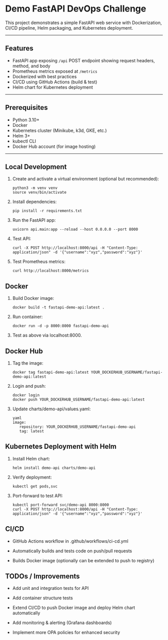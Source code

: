 # Demo FastAPI DevOps Challenge

This project demonstrates a simple FastAPI web service with Dockerization, CI/CD pipeline, Helm packaging, and Kubernetes deployment.

---

## Features

- FastAPI app exposing `/api` POST endpoint showing request headers, method, and body  
- Prometheus metrics exposed at `/metrics`  
- Dockerized with best practices  
- CI/CD using GitHub Actions (build & test)  
- Helm chart for Kubernetes deployment  

---

## Prerequisites

- Python 3.10+  
- Docker  
- Kubernetes cluster (Minikube, k3d, GKE, etc.)  
- Helm 3+  
- kubectl CLI  
- Docker Hub account (for image hosting)  

---

## Local Development

1. Create and activate a virtual environment (optional but recommended):

   ```
   python3 -m venv venv
   source venv/bin/activate

2. Install dependencies:
   ```
   pip install -r requirements.txt

3. Run the FastAPI app:
   ```
   uvicorn api.main:app --reload --host 0.0.0.0 --port 8000
   
4. Test API:
   ```   
   curl -X POST http://localhost:8000/api -H "Content-Type: application/json" -d '{"username":"xyz","password":"xyz"}'
   
5. Test Prometheus metrics:
   ```
   curl http://localhost:8000/metrics

## Docker
1. Build Docker image:
   ```
   docker build -t fastapi-demo-api:latest .
   
2. Run container:
   ```
   docker run -d -p 8000:8000 fastapi-demo-api
   
3. Test as above via localhost:8000.

   
## Docker Hub

1. Tag the image:
   ```
   docker tag fastapi-demo-api:latest YOUR_DOCKERHUB_USERNAME/fastapi-demo-api:latest
   
2. Login and push:
   ```
   docker login
   docker push YOUR_DOCKERHUB_USERNAME/fastapi-demo-api:latest
   
3. Update charts/demo-api/values.yaml:
   ```
   yaml
   image:
      repository: YOUR_DOCKERHUB_USERNAME/fastapi-demo-api
      tag: latest

## Kubernetes Deployment with Helm
1. Install Helm chart:
   ```
   helm install demo-api charts/demo-api

2. Verify deployment:
   ```
   kubectl get pods,svc

3. Port-forward to test API:
   ```
   kubectl port-forward svc/demo-api 8000:8000
   curl -X POST http://localhost:8000/api -H "Content-Type: application/json" -d '{"username":"xyz","password":"xyz"}'

## CI/CD
- GitHub Actions workflow in .github/workflows/ci-cd.yml

- Automatically builds and tests code on push/pull requests

- Builds Docker image (optionally can be extended to push to registry)

## TODOs / Improvements
- Add unit and integration tests for API

- Add container structure tests

- Extend CI/CD to push Docker image and deploy Helm chart automatically

- Add monitoring & alerting (Grafana dashboards)

- Implement more OPA policies for enhanced security


